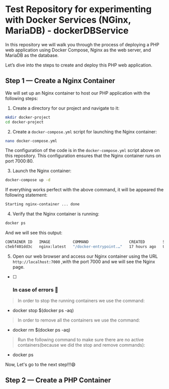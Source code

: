 # Test Repository for experimenting with Docker Services (NGinx, MariaDB) - dockerDBService

In this repository we will walk you through the process of deploying a PHP web application using Docker Compose, Nginx as the web server, and MariaDB as the database.

Let’s dive into the steps to create and deploy this PHP web application.

## Step 1 — Create a Nginx Container

We will set up an Nginx container to host our PHP application with the following steps:

1. Create a directory for our project and navigate to it:
```bash
mkdir docker-project
cd docker-project
```

2. Create a `docker-compose.yml` script for launching the Nginx container:
```bash
nano docker-compose.yml
```
The configuration of the code is in the `docker-compose.yml` script above on this repository.
This configuration ensures that the Nginx container runs on port 7000:80.

3. Launch the Nginx container:
```bash
docker-compose up -d
```
If everything works perfect with the above command, it will be appeared the following statement:
```bash
Starting nginx-container ... done
```

4. Verify that the Nginx container is running:
```bash
docker ps
```
And we will see this output:
```bash
CONTAINER ID   IMAGE          COMMAND                  CREATED        STATUS         PORTS                                   NAMES
c5ebf401dd3c   nginx:latest   "/docker-entrypoint.…"   17 hours ago   Up 5 minutes   0.0.0.0:7000->80/tcp, :::7000->80/tcp   nginx-container
```

5. Open our web browser and access our Nginx container using the URL `http://localhost:7000` ,with the port 7000 and we will see the Nginx page.

- [ ] ### In case of errors :bug: 
>In order to stop the running containers we use the command:
- docker stop $(docker ps -aq)
>In order to remove all the containers we use the command:
- docker rm $(docker ps -aq)
>Run the following command to make sure there are no active containers(because we did the stop and remove commands):
- docker ps

Now, Let's go to the next step!!!😄

## Step 2 — Create a PHP Container









